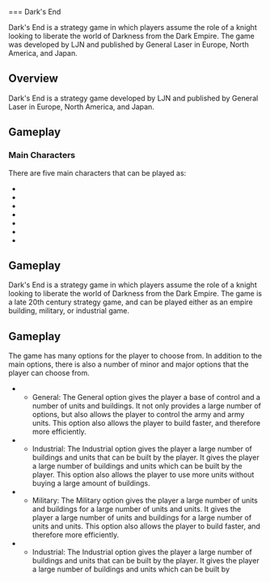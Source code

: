 
===
Dark's End

Dark's End is a strategy game in which players assume the role of a knight looking to liberate the world of Darkness from the Dark Empire. The game was developed by LJN and published by General Laser in Europe, North America, and Japan.

## Overview

Dark's End is a strategy game developed by LJN and published by General Laser in Europe, North America, and Japan.

## Gameplay

### Main Characters

There are five main characters that can be played as:

*    



*    



*   



*  



*  



*  

*  

## Gameplay

Dark's End is a strategy game in which players assume the role of a knight looking to liberate the world of Darkness from the Dark Empire. The game is a late 20th century strategy game, and can be played either as an empire building, military, or industrial game.

## Gameplay

The game has many options for the player to choose from. In addition to the main options, there is also a number of minor and major options that the player can choose from.

*   - General: The General option gives the player a base of control and a number of units and buildings. It not only provides a large number of options, but also allows the player to control the army and army units. This option also allows the player to build faster, and therefore more efficiently.

*   - Industrial: The Industrial option gives the player a large number of buildings and units that can be built by the player. It gives the player a large number of buildings and units which can be built by the player. This option also allows the player to use more units without buying a large amount of buildings.

*   - Military: The Military option gives the player a large number of units and buildings for a large number of units and units. It gives the player a large number of units and buildings for a large number of units and units. This option also allows the player to build faster, and therefore more efficiently.

*   - Industrial: The Industrial option gives the player a large number of buildings and units that can be built by the player. It gives the player a large number of buildings and units which can be built by
